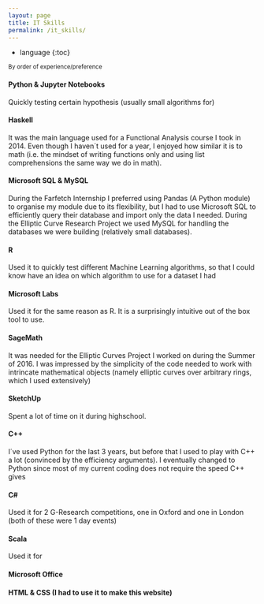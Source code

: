 ```yaml
---
layout: page
title: IT Skills
permalink: /it_skills/
---
```


* language
{:toc}

<sub>By order of experience/preference</sub>

#### Python & Jupyter Notebooks
Quickly testing certain hypothesis (usually small algorithms for)

#### Haskell
It was the main language used for a Functional Analysis course I took in 2014. Even though I haven´t used for a year, I enjoyed how similar it is to math (i.e. the mindset of writing functions only and using list comprehensions the same way we do in math).

#### Microsoft SQL & MySQL
During the Farfetch Internship I preferred using Pandas (A Python module) to organise my module due to its flexibility, but I had to use Microsoft SQL to efficiently query their database and import only the data I needed.
During the Elliptic Curve Research Project we used MySQL for handling the databases we were building (relatively small databases).

#### R
Used it to quickly test different Machine Learning algorithms, so that I could know have an idea on which algorithm to use for a dataset I had

#### Microsoft Labs
Used it for the same reason as R. It is a surprisingly intuitive out of the box tool to use.

#### SageMath
It was needed for the Elliptic Curves Project I worked on during the Summer of 2016. I was impressed by the simplicity of the code needed to work with intrincate mathematical objects (namely elliptic curves over arbitrary rings, which I used extensively)

#### SketchUp
Spent a lot of time on it during highschool.

#### C++
I´ve used Python for the last 3 years, but before that I used to play with C++ a lot (convinced by the efficiency arguments). I eventually changed to Python since most of my current coding does not require the speed C++ gives


#### C#
Used it for 2 G-Research competitions, one in Oxford and one in London (both of these were 1 day events)

#### Scala
Used it for 

#### Microsoft Office

#### HTML & CSS (I had to use it to make this website)